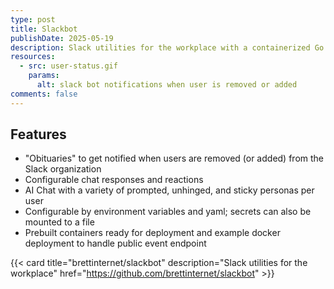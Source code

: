 ```yaml
---
type: post
title: Slackbot
publishDate: 2025-05-19
description: Slack utilities for the workplace with a containerized Go server
resources:
  - src: user-status.gif
    params:
      alt: slack bot notifications when user is removed or added
comments: false
---
```


## Features

- "Obituaries" to get notified when users are removed (or added) from the Slack organization
- Configurable chat responses and reactions
- AI Chat with a variety of prompted, unhinged, and sticky personas per user
- Configurable by environment variables and yaml; secrets can also be mounted to a file
- Prebuilt containers ready for deployment and example docker deployment to handle public event endpoint

{{< card
title="brettinternet/slackbot"
description="Slack utilities for the workplace"
href="https://github.com/brettinternet/slackbot" >}}
